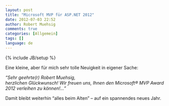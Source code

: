 ```yaml
---
layout: post
title: "Microsoft MVP für ASP.NET 2012"
date: 2012-07-03 22:52
author: Robert Muehsig
comments: true
categories: [Allgemein]
tags: []
language: de
---
```

{% include JB/setup %}
<p>Eine kleine, aber für mich sehr tolle Neuigkeit in eigener Sache: </p> <p><em>“Sehr geehrte(r) Robert Muehsig,<br>herzlichen Glückwunsch! Wir freuen uns, Ihnen den Microsoft® MVP Award 2012 verleihen zu können!…”</em> </p> <p>Damit bleibt weiterhin “alles beim Alten” – auf ein spannendes neues Jahr.</p>
